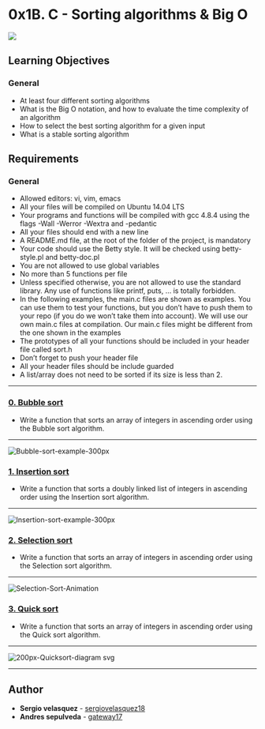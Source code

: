 # 0x1B. C - Sorting algorithms & Big O
![](https://s3.amazonaws.com/intranet-projects-files/holbertonschool-low_level_programming/248/willy-wonka.png)

## Learning Objectives
### General
* At least four different sorting algorithms
* What is the Big O notation, and how to evaluate the time complexity of an algorithm
* How to select the best sorting algorithm for a given input
* What is a stable sorting algorithm

## Requirements
### General
* Allowed editors: vi, vim, emacs
* All your files will be compiled on Ubuntu 14.04 LTS
* Your programs and functions will be compiled with gcc 4.8.4 using the flags -Wall -Werror -Wextra and -pedantic
* All your files should end with a new line
* A README.md file, at the root of the folder of the project, is mandatory
* Your code should use the Betty style. It will be checked using betty-style.pl and betty-doc.pl
* You are not allowed to use global variables
* No more than 5 functions per file
* Unless specified otherwise, you are not allowed to use the standard library. Any use of functions like printf, puts, … is totally forbidden.
* In the following examples, the main.c files are shown as examples. You can use them to test your functions, but you don’t have to push them to your repo (if you do we won’t take them into account). We will use our own main.c files at compilation. Our main.c files might be different from the one shown in the examples
* The prototypes of all your functions should be included in your header file called sort.h
* Don’t forget to push your header file
* All your header files should be include guarded
* A list/array does not need to be sorted if its size is less than 2.

---

### [0. Bubble sort](./0-bubble_sort.c)
* Write a function that sorts an array of integers in ascending order using the Bubble sort algorithm.
---
![Bubble-sort-example-300px](https://user-images.githubusercontent.com/70784906/122118306-80655580-cded-11eb-8d82-14e1ed807500.gif)


### [1. Insertion sort](./1-insertion_sort_list.c)
* Write a function that sorts a doubly linked list of integers in ascending order using the Insertion sort algorithm.
--- 
![Insertion-sort-example-300px](https://user-images.githubusercontent.com/70784906/122119087-6aa46000-cdee-11eb-8fd9-6eae25114338.gif)


### [2. Selection sort](./2-selection_sort.c)
* Write a function that sorts an array of integers in ascending order using the Selection sort algorithm.
---
![Selection-Sort-Animation](https://user-images.githubusercontent.com/70784906/122119258-958eb400-cdee-11eb-99ef-3175ec549f7e.gif)


### [3. Quick sort](./3-quick_sort.c)
* Write a function that sorts an array of integers in ascending order using the Quick sort algorithm.
---
![200px-Quicksort-diagram svg](https://user-images.githubusercontent.com/70784906/122120452-0e424000-cdf0-11eb-80ea-d259be5c0fa5.png)


---

## Author
* **Sergio velasquez** - [sergiovelasquez18](https://github.com/sergiovelasquez18)
* **Andres sepulveda** - [gateway17](https://github.com/gateway17)
